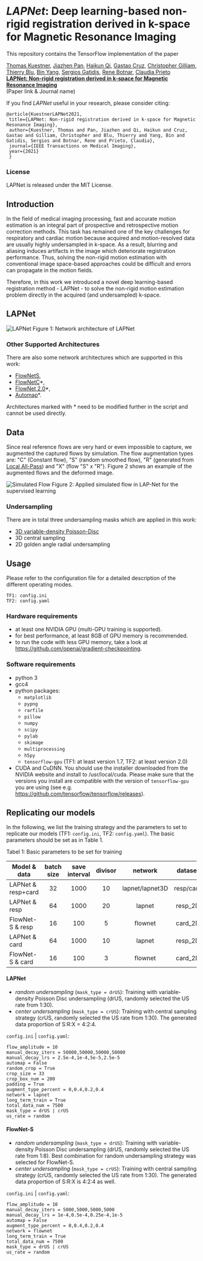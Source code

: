 # *LAPNet*: Deep learning-based non-rigid registration derived in k-space for Magnetic Resonance Imaging

This repository contains the TensorFlow implementation of the paper

[Thomas Kuestner](https://www.medizin.uni-tuebingen.de/de/das-klinikum/mitarbeiter/profil/252),
[Jiazhen Pan](https://aim-lab.io/author/jiazhen-pan/), 
[Haikun Qi](https://scholar.google.com/citations?user=AWI7KUsAAAAJ&hl=zh-CN), 
[Gastao Cruz](https://kclpure.kcl.ac.uk/portal/gastao.cruz.html), 
[Christopher Gilliam](https://www.rmit.edu.au/contact/staff-contacts/academic-staff/g/gilliam-dr-christopher), 
[Thierry Blu](https://www.ee.cuhk.edu.hk/~tblu/monsite/phps/), 
[Bin Yang](https://www.iss.uni-stuttgart.de/institut/team/Yang-00004/), 
[Sergios Gatidis](https://www.medizin.uni-tuebingen.de/de/das-klinikum/mitarbeiter/profil/1479), 
[Rene Botnar](https://kclpure.kcl.ac.uk/portal/rene.botnar.html), 
[Claudia Prieto](https://kclpure.kcl.ac.uk/portal/claudia.prieto.html)<br/>
**[LAPNet: Non-rigid registration derived in k-space for Magnetic Resonance Imaging](https://arxiv.org/abs/...)** <br/>
(Paper link & Journal name)


If you find *LAPNet* useful in your research, please consider citing:

	@article{KuestnerLAPNet2021,
	 title={LAPNet: Non-rigid registration derived in k-space for Magnetic Resonance Imaging},
	 author={Kuestner, Thomas and Pan, Jiazhen and Qi, Haikun and Cruz, Gastao and Gilliam, Christopher and Blu, Thierry and Yang, Bin and Gatidis, Sergios and Botnar, Rene and Prieto, Claudia},
	 journal={IEEE Transactions on Medical Imaging},
	 year={2021}
	 }

### License
LAPNet is released under the MIT License.

## Introduction
In the field of medical imaging processing, fast and accurate motion estimation is an integral part of 
prospective and retrospective motion correction methods. This task has remained one of the key challenges 
for respiratory and cardiac motion because acquired and motion-resolved data are usually highly undersampled in k-space. 
As a result, blurring and aliasing induces artifacts in the image which deteriorate registration performance. 
Thus, solving the non-rigid motion estimation with conventional image space-based approaches could be difficult and 
errors can propagate in the motion fields. 

Therefore, in this work we introduced a novel deep learning-based registration method - LAPNet - to solve the non-rigid 
motion estimation problem directly in the acquired (and undersampled) k-space. 

## LAPNet
![LAPNet](https://user-images.githubusercontent.com/15344655/119488462-df89fa00-bd5a-11eb-95ef-8a8ad89a2e38.png)
Figure 1: Network architecture of LAPNet

### Other Supported Architectures
There are also some network architectures which are supported in this work: 
- [FlowNetS](https://arxiv.org/abs/1504.06852),
- [FlowNetC](https://arxiv.org/abs/1504.06852)*, 
- [FlowNet 2.0](https://arxiv.org/abs/1612.01925)*,
- [Automap](https://www.nature.com/articles/nature25988)*.

Architectures marked with * need to be modified further in the script and cannot be used directly.

## Data
Since real reference flows are very hard or even impossible to capture, we augmented the captured flows by simulation. 
The flow augmentation types are: "C" (Constant flow), "S" (random smoothed flow), "R" (generated from
[Local All-Pass](https://ieeexplore.ieee.org/document/7493264)) and "X" (flow "S" x "R"). Figure 2 shows an example of the augmented flows and the deformed image. 

![Simulated Flow](https://user-images.githubusercontent.com/46929357/87416750-70d30080-c5cf-11ea-8751-1a382d95b86b.png)
Figure 2: Applied simulated flow in LAP-Net for the supervised learning

### Undersampling
There are in total three undersampling masks which are applied in this work:
- [3D variable-density Poisson-Disc](https://ieeexplore.ieee.org/document/7486011)
- 3D central sampling
- 2D golden angle radial undersampling

## Usage

Please refer to the configuration file for a detailed description of the different operating modes.
```
TF1: config.ini
TF2: config.yaml
```

### Hardware requirements
- at least one NVIDIA GPU (multi-GPU training is supported).
- for best performance, at least 8GB of GPU memory is recommended.
- to run the code with less GPU memory, take a look at https://github.com/openai/gradient-checkpointing. 

### Software requirements
- python 3
- gcc4
- python packages: 
    - `matplotlib`
    - `pypng` 
    - `rarfile` 
    - `pillow`
    - `numpy`
    - `scipy`
    - `pylab`
    - `skimage`
    - `multiprocessing`
    - `h5py`
    - `tensorflow-gpu` (TF1: at least version 1.7, TF2: at least version 2.0)
- CUDA and CuDNN. You should use the installer downloaded from the NVIDIA website and install to /usr/local/cuda. Please make sure that the versions you install are compatible with the version of `tensorflow-gpu` you are using (see e.g. https://github.com/tensorflow/tensorflow/releases).


## Replicating our models

In the following, we list the training strategy and the parameters to set to replicate our models (TF1: `config.ini`, TF2: `config.yaml`).
The basic parameters should be set as in Table 1.

Tabel 1: Basic parameters to be set for training 

Model & data| batch size | save interval | divisor | network | dataset
-------|:--------:|:--------:|:--------:|:--------:|:--------:|
LAPNet & resp+card | 32 | 1000 | 10 | lapnet/lapnet3D | resp/card 
LAPNet & resp |64 |1000 | 20|lapnet |resp_2D
FlowNet-S & resp|16 |100 | 5|flownet|card_2D
LAPNet & card|64 |1000| 10|lapnet|resp_2D
FlowNet-S & card|16 |100 | 3|flownet|card_2D

#### LAPNet
- *random undersampling* (`mask_type = drUS`): Training with variable-density Poisson Disc undersampling (drUS, randomly selected the US rate from 1:30).
- *center undersampling* (`mask_type = crUS`): Training with central sampling strategy (crUS, randomly selected the US rate from 1:30). 
The generated data proportion of S:R:X = 4:2:4. 

`config.ini` | `config.yaml`: 
```
flow_amplitude = 10
manual_decay_iters = 50000,50000,50000,50000
manual_decay_lrs = 2.5e-4,1e-4,5e-5,2.5e-5
automap = False
random_crop = True
crop_size = 33
crop_box_num = 200
padding = True
augment_type_percent = 0,0.4,0.2,0.4
network = lapnet
long_term_train = True
total_data_num = 7500
mask_type = drUS | crUS
us_rate = random
``` 

#### FlowNet-S
- *random undersampling* (`mask_type = drUS`): Training with variable-density Poisson Disc undersampling (drUS, randomly selected the US rate from 1:8). Best combination for random undersampling strategy was selected for FlowNet-S.
- *center undersampling* (`mask_type = crUS`): Training with central sampling strategy (crUS, randomly selected the US rate from 1:30).
The generated data proportion of S:R:X is 4:2:4 as well.

`config.ini` | `config.yaml`: 
```
flow_amplitude = 10
manual_decay_iters = 5000,5000,5000,5000
manual_decay_lrs = 1e-4,0.5e-4,0.25e-4,1e-5
automap = False
augment_type_percent = 0,0.4,0.2,0.4
network = flownet
long_term_train = True
total_data_num = 7500
mask_type = drUS | crUS
us_rate = random
```
